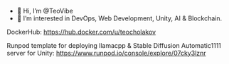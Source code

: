 - 👋 Hi, I’m @TeoVibe
- 👀 I’m interested in DevOps, Web Development, Unity, AI & Blockchain.

DockerHub:
https://hub.docker.com/u/teocholakov

Runpod template for deploying llamacpp & Stable Diffusion Automatic1111 server for Unity:
https://www.runpod.io/console/explore/07cky3lznr

<!---
TeoVibe/TeoVibe is a ✨ special ✨ repository because its `README.md` (this file) appears on your GitHub profile.
You can click the Preview link to take a look at your changes.
--->
